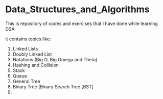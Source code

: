 # Data_Structures_and_Algorithms
This is repository of codes and exercises that I have done while learning DSA

it contains topics like:
1) Linked Lists
2) Doubly Linked List
3) Notations (Big O, Big Omega and Theta)
4) Hashing and Collision
5) Stack
6) Queue
7) General Tree 
8) Binary Tree (Binary Search Tree [BST] 
9) 
